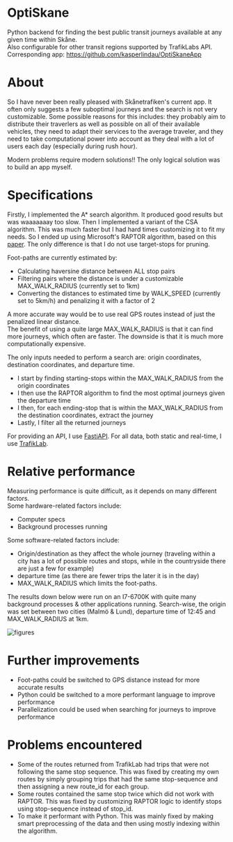 # OptiSkane
Python backend for finding the best public transit journeys available at any given time within Skåne.  
Also configurable for other transit regions supported by TrafikLabs API.  
Corresponding app: https://github.com/kasperlindau/OptiSkaneApp

# About
So I have never been really pleased with Skånetrafiken's current app. It often only suggests a few suboptimal journeys and the search is not very customizable. Some possible reasons for this includes: they probably aim to distribute their traverlers as well as possible on all of their available vehicles, they need to adapt their services to the average traveler, and they need to take computational power into account as they deal with a lot of users each day (especially during rush hour).

Modern problems require modern solutions!! The only logical solution was to build an app myself.

# Specifications
Firstly, I implemented the A* search algorithm. It produced good results but was waaaaaaay too slow. Then I implemented a variant of the CSA algorithm. This was much faster but I had hard times customizing it to fit my needs. So I ended up using Microsoft's RAPTOR algorithm, based on this [paper](https://www.microsoft.com/en-us/research/wp-content/uploads/2012/01/raptor_alenex.pdf). The only difference is that I do not use target-stops for pruning.

Foot-paths are currently estimated by:
* Calculating haversine distance between ALL stop pairs
* Filtering pairs where the distance is under a customizable MAX_WALK_RADIUS (currently set to 1km)
* Converting the distances to estimated time by WALK_SPEED (currently set to 5km/h) and penalizing it with a factor of 2

A more accurate way would be to use real GPS routes instead of just the penalized linear distance.  
The benefit of using a quite large MAX_WALK_RADIUS is that it can find more journeys, which often are faster. The downside is that it is much more computationally expensive.

The only inputs needed to perform a search are: origin coordinates, destination coordinates, and departure time. 
* I start by finding starting-stops within the MAX_WALK_RADIUS from the origin coordinates
* I then use the RAPTOR algorithm to find the most optimal journeys given the departure time
* I then, for each ending-stop that is within the MAX_WALK_RADIUS from the destination coordinates, extract the journey
* Lastly, I filter all the returned journeys

For providing an API, I use [FastiAPI](https://github.com/tiangolo/fastapi).
For all data, both static and real-time, I use [TrafikLab]("https://www.trafiklab.se/").

# Relative performance
Measuring performance is quite difficult, as it depends on many different factors.  
Some hardware-related factors include: 
* Computer specs
* Background processes running
  
Some software-related factors include:
* Origin/destination as they affect the whole journey (traveling within a city has a lot of possible routes and stops, while in the countryside there are just a few for example)
* departure time (as there are fewer trips the later it is in the day)
* MAX_WALK_RADIUS which limits the foot-paths.

The results down below were run on an I7-6700K with quite many background processes & other applications running. Search-wise, the origin was set between two cities (Malmö & Lund), departure time of 12:45 and MAX_WALK_RADIUS at 1km.

![figures](https://github.com/kasperlindau/OptiSkane/assets/112329455/dae5cd2c-7737-44d8-8947-b93a7dd55885)

# Further improvements
* Foot-paths could be switched to GPS distance instead for more accurate results
* Python could be switched to a more performant language to improve performance
* Parallelization could be used when searching for journeys to improve performance

# Problems encountered
* Some of the routes returned from TrafikLab had trips that were not following the same stop sequence. This was fixed by creating my own routes by simply grouping trips that had the same stop-sequence and then assigning a new route_id for each group.
* Some routes contained the same stop twice which did not work with RAPTOR. This was fixed by customizing RAPTOR logic to identify stops using stop-sequence instead of stop_id.
* To make it performant with Python. This was mainly fixed by making smart preprocessing of the data and then using mostly indexing within the algorithm.

